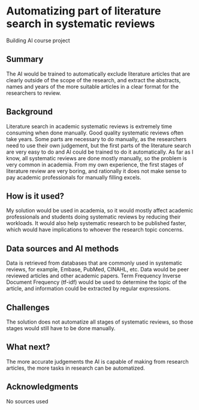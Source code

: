 
# Automatizing part of literature search in systematic reviews

Building AI course project

## Summary

The AI would be trained to automatically exclude literature articles that are clearly outside of the scope of the research, and extract the abstracts, names and years of the more suitable articles in a clear format for the researchers to review.  


## Background

Literature search in academic systematic reviews is extremely time consuming when done manually. Good quality systematic reviews often take years. Some parts are necessary to do manually, as the researchers need to use their own judgement, but the first parts of the literature search are very easy to do and AI could be trained to do it automatically. As far as I know, all systematic reviews are done mostly manually, so the problem is very common in academia. From my own experience, the first stages of literature review are very boring, and rationally it does not make sense to pay academic professionals for manually filling excels.

## How is it used?

My solution would be used in academia, so it would mostly affect academic professionals and students doing systematic reviews by reducing their workloads. It would also help systematic research to be published faster, which would have implications to whoever the research topic concerns.


## Data sources and AI methods

Data is retrieved from databases that are commonly used in systematic reviews, for example, Embase, PubMed, CINAHL, etc. Data would be peer reviewed articles and other academic papers. Term Frequency Inverse Document Frequency (tf-idf) would be used to determine the topic of the article, and information could be extracted by regular expressions.

## Challenges

The solution does not automatize all stages of systematic reviews, so those stages would still have to be done manually.

## What next?

The more accurate judgements the AI is capable of making from research articles, the more tasks in research can be automatized. 


##  Acknowledgments

No sources used

